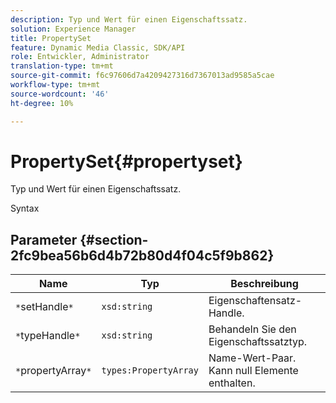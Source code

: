 ```yaml
---
description: Typ und Wert für einen Eigenschaftssatz.
solution: Experience Manager
title: PropertySet
feature: Dynamic Media Classic, SDK/API
role: Entwickler, Administrator
translation-type: tm+mt
source-git-commit: f6c97606d7a4209427316d7367013ad9585a5cae
workflow-type: tm+mt
source-wordcount: '46'
ht-degree: 10%

---
```



# PropertySet{#propertyset}

Typ und Wert für einen Eigenschaftssatz.

Syntax

## Parameter {#section-2fc9bea56b6d4b72b80d4f04c5f9b862}

| Name | Typ | Beschreibung |
|---|---|---|
| `*`setHandle`*` | `xsd:string` | Eigenschaftensatz-Handle. |
| `*`typeHandle`*` | `xsd:string` | Behandeln Sie den Eigenschaftssatztyp. |
| `*`propertyArray`*` | `types:PropertyArray` | Name-Wert-Paar. Kann null Elemente enthalten. |

